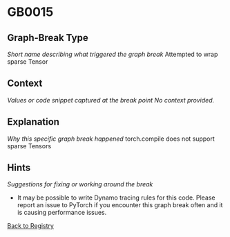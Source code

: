 # GB0015

## Graph-Break Type
*Short name describing what triggered the graph break*
Attempted to wrap sparse Tensor

## Context
*Values or code snippet captured at the break point*
*No context provided.*

## Explanation
*Why this specific graph break happened*
torch.compile does not support sparse Tensors

## Hints
*Suggestions for fixing or working around the break*
- It may be possible to write Dynamo tracing rules for this code. Please report an issue to PyTorch if you encounter this graph break often and it is causing performance issues.



[Back to Registry](../index.md)

